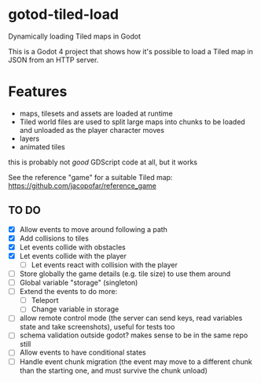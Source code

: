 # gotod-tiled-load
Dynamically loading Tiled maps in Godot


This is a Godot 4 project that shows how it's possible to load a Tiled map in JSON from an HTTP server.

# Features

* maps, tilesets and assets are loaded at runtime
* Tiled world files are used to split large maps into chunks to be loaded and unloaded as the player character moves
* layers
* animated tiles

this is probably not *good* GDScript code at all, but it works

See the reference "game" for a suitable Tiled map: https://github.com/jacopofar/reference_game

## TO DO
- [x] Allow events to move around following a path
- [x] Add collisions to tiles
- [x] Let events collide with obstacles
- [x] Let events collide with the player
    - [ ] Let events react with collision with the player
- [ ] Store globally the game details (e.g. tile size) to use them around
- [ ] Global variable "storage" (singleton)
- [ ] Extend the events to do more:
    - [ ] Teleport
    - [ ] Change variable in storage
- [ ] allow remote control mode (the server can send keys, read variables state and take screenshots), useful for tests too
- [ ] schema validation outside godot? makes sense to be in the same repo still
- [ ] Allow events to have conditional states
- [ ] Handle event chunk migration (the event may move to a different chunk than the starting one, and must survive the chunk unload)
